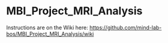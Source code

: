 # MBI_Project_MRI_Analysis

Instructions are on the Wiki here:
https://github.com/mind-lab-bos/MBI_Project_MRI_Analysis/wiki 
